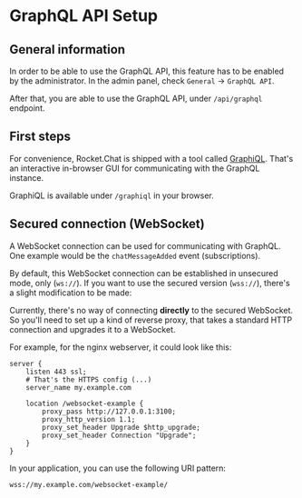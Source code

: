 # GraphQL API Setup

## General information

In order to be able to use the GraphQL API, this feature has to be enabled by the administrator. In the admin panel,
check `General` -> `GraphQL API`.

After that, you are able to use the GraphQL API, under `/api/graphql` endpoint.

## First steps

For convenience, Rocket.Chat is shipped with a tool called [GraphiQL](https://github.com/graphql/graphiql). That's
an interactive in-browser GUI for communicating with the GraphQL instance.

GraphiQL is available under `/graphiql` in your browser.

## Secured connection (WebSocket)

A WebSocket connection can be used for communicating with GraphQL.
One example would be the `chatMessageAdded` event (subscriptions).

By default, this WebSocket connection can be established in unsecured mode, only (`ws://`). If you want to use the
secured version (`wss://`), there's a slight modification to be made:

Currently, there's no way of connecting **directly** to the secured WebSocket. So you'll need to set up a kind of
reverse proxy, that takes a standard HTTP connection and upgrades it to a WebSocket.

For example, for the nginx webserver, it could look like this:

```
server {
    listen 443 ssl;
    # That's the HTTPS config (...)
    server_name my.example.com

    location /websocket-example {
        proxy_pass http://127.0.0.1:3100;
        proxy_http_version 1.1;
        proxy_set_header Upgrade $http_upgrade;
        proxy_set_header Connection "Upgrade";
    }
}
```

In your application, you can use the following URI pattern:

```
wss://my.example.com/websocket-example/
```
